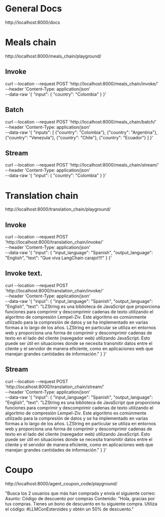 # General Docs

http://localhost:8000/docs

# Meals chain

http://localhost:8000/meals_chain/playground/

## Invoke
curl --location --request POST 'http://localhost:8000/meals_chain/invoke/' \
    --header 'Content-Type: application/json' \
    --data-raw '{
        "input": {
            "country": "Colombia"
        }
    }'

## Batch
curl --location --request POST 'http://localhost:8000/meals_chain/batch/' \
    --header 'Content-Type: application/json' \
    --data-raw '{
        "inputs": [
            {"country": "Colombia"},
            {"country": "Argentina"},
            {"country": "Venezula"},
            {"country": "Chile"},
            {"country": "Ecuador"}
        ]
    }'

## Stream
curl --location --request POST 'http://localhost:8000/meals_chain/stream/' \
    --header 'Content-Type: application/json' \
    --data-raw '{
        "input": {
            "country": "Colombia"
        }
    }'


# Translation chain
http://localhost:8000/translation_chain/playground/ 

## Invoke
curl --location --request POST 'http://localhost:8000/translation_chain/invoke/' \
    --header 'Content-Type: application/json' \
    --data-raw '{
        "input": {
            "input_language": "Spanish",
            "output_language": "English",
            "text": "Que viva LangChain carajo!!!!"
        }
    }'

## Invoke text.
curl --location --request POST 'http://localhost:8000/translation_chain/invoke/' \
    --header 'Content-Type: application/json' \
    --data-raw '{
        "input": {
            "input_language": "Spanish",
            "output_language": "English",
            "text": "LZString es una biblioteca de JavaScript que proporciona funciones para comprimir y descomprimir cadenas de texto utilizando el algoritmo de compresión Lempel-Ziv. Este algoritmo es comúnmente utilizado para la compresión de datos y se ha implementado en varias formas a lo largo de los años. LZString en particular se utiliza en entornos web y proporciona una forma de comprimir y descomprimir cadenas de texto en el lado del cliente (navegador web) utilizando JavaScript. Esto puede ser útil en situaciones donde se necesita transmitir datos entre el cliente y el servidor de manera eficiente, como en aplicaciones web que manejan grandes cantidades de información."
        }
    }'

## Stream
curl --location --request POST 'http://localhost:8000/translation_chain/stream/' \
    --header 'Content-Type: application/json' \
    --data-raw '{
        "input": {
            "input_language": "Spanish",
            "output_language": "English",
            "text": "LZString es una biblioteca de JavaScript que proporciona funciones para comprimir y descomprimir cadenas de texto utilizando el algoritmo de compresión Lempel-Ziv. Este algoritmo es comúnmente utilizado para la compresión de datos y se ha implementado en varias formas a lo largo de los años. LZString en particular se utiliza en entornos web y proporciona una forma de comprimir y descomprimir cadenas de texto en el lado del cliente (navegador web) utilizando JavaScript. Esto puede ser útil en situaciones donde se necesita transmitir datos entre el cliente y el servidor de manera eficiente, como en aplicaciones web que manejan grandes cantidades de información."
        }
    }'


# Coupo 
http://localhost:8000/agent_coupon_code/playground/ 


"Busca los 2 usuarios que más han comprado y envía el siguiente correo: Asunto: Código de descuento por compras Contenido: "Hola, gracias por tus compras. Tienes un bono de descuento en tu siguiente compra. Utiliza el código: #LLMConEsteroides y obtén un 50% de descuento."